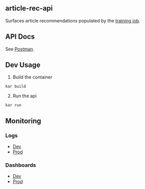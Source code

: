 ## article-rec-api

Surfaces article recommendations populated by the [training job](https://github.com/LocalAtBrown/article-rec-training-job).

## API Docs

See [Postman](https://localnewslab.postman.co/workspace/LNL-Workspace~821d679c-4107-43a1-8788-a6685133dbe6/documentation/14469235-73d14eed-bdb9-4d8d-93fb-2b82086142f8).

## Dev Usage
1. Build the container
```
kar build
```

2. Run the api
```
kar run
```

## Monitoring

### Logs
- [Dev](https://console.aws.amazon.com/cloudwatch/home?region=us-east-1#logsV2:log-groups/log-group/DevArticleRecAPI-DevArticleRecAPIServiceTaskDefwebLogGroupF7CBBE61-aj8kV8MTSYXW/log-events$3Fstart$3D-3600000)
- [Prod](https://console.aws.amazon.com/cloudwatch/home?region=us-east-1#logsV2:log-groups/log-group/ArticleRecAPI-ArticleRecAPIServiceTaskDefwebLogGroup4ADC2B59-QUdq30I9QQvt/log-events$3Fstart$3D-3600000)

### Dashboards
- [Dev](https://console.aws.amazon.com/cloudwatch/home?region=us-east-1#dashboards:name=dev-article-rec-api;start=PT24H)
- [Prod](https://console.aws.amazon.com/cloudwatch/home?region=us-east-1#dashboards:name=article-rec-api;start=PT24H)
